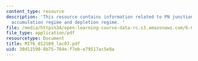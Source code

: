 ```yaml
---
content_type: resource
description: 'This resource contains information related to PN junction and MOS electrostatics,
  accumulation regime and depletion regime. '
file: /media/https%3A/open-learning-course-data-rc.s3.amazonaws.com/6-012-microelectronic-devices-and-circuits-spring-2009/30d115908b75764ef7ebe79517ac5e8a_MIT6_012S09_lec07.pdf
file_type: application/pdf
resourcetype: Document
title: MIT6_012S09_lec07.pdf
uid: 30d11590-8b75-764e-f7eb-e79517ac5e8a
---
```

